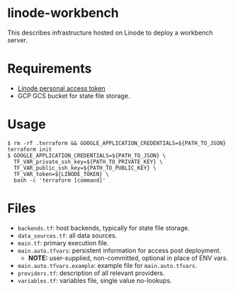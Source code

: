 # linode-workbench

This describes infrastructure hosted on Linode to deploy a workbench server.

# Requirements

* [Linode personal access token](https://cloud.linode.com/profile/tokens)
* GCP GCS bucket for state file storage.

# Usage

``` code
$ rm -rf .terraform && GOOGLE_APPLICATION_CREDENTIALS=${PATH_TO_JSON} terraform init
$ GOOGLE_APPLICATION_CREDENTIALS=${PATH_TO_JSON} \
  TF_VAR_private_ssh_key=${PATH_TO_PRIVATE_KEY} \
  TF_VAR_public_ssh_key=${PATH_TO_PUBLIC_KEY} \
  TF_VAR_token=${LINODE_TOKEN} \
  bash -c 'terraform [command]'
```

# Files

* `backends.tf`: host backends, typically for state file storage.
* `data_sources.tf`: all data sources.
* `main.tf`: primary execution file.
* `main.auto.tfvars`: persistent information for access post deployment.
  * __NOTE:__ user-supplied, non-committed, optional in place of ENV vars.
* `main.auto.tfvars.example`: example file for `main.auto.tfvars`.
* `providers.tf`: description of all relevant providers.
* `variables.tf`: variables file, single value no-lookups.
